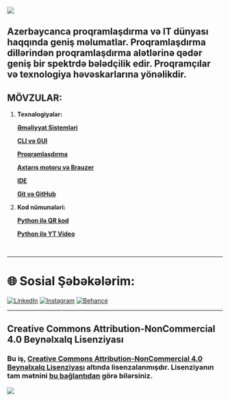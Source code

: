 ![](https://media.discordapp.net/attachments/1227709566045655172/1283531335050199081/p.jpg?ex=66e35535&is=66e203b5&hm=12c882ebb68916d8d2b8801dca53acb2b16fe348b2fcfb8048b5ccda1bb895cc&=&format=webp&width=1440&height=421)

## Azerbaycanca proqramlaşdırma və IT dünyası haqqında geniş məlumatlar. Proqramlaşdırma dillərindən proqramlaşdırma alətlərinə qədər geniş bir spektrdə bələdçilik edir. Proqramçılar və texnologiya həvəskarlarına yönəlikdir.

## **MÖVZULAR:**

1. **Texnalogiyalar:**

   [**Əməliyyat Sistemləri**](https://github.com/knvmrt/my-developedia-az/blob/master/Docs/POST-1.md)

   [**CLI və GUI**](https://github.com/knvmrt/my-developedia-az/blob/master/Docs/POST-2.md)

   [**Proqramlaşdırma**](https://github.com/knvmrt/my-developedia-az/blob/master/Docs/POST-3.md)

   [**Axtarış motoru və Brauzer**](https://github.com/knvmrt/my-developedia-az/blob/master/Docs/POST-4.md)

   [**IDE**](https://github.com/knvmrt/my-developedia-az/blob/master/Docs/POST-5.md)

   [**Git və GitHub**](https://github.com/knvmrt/my-developedia-az/blob/master/Docs/POST-6.md)

2. **Kod nümunələri:**

   [**Python ilə QR kod**](https://github.com/knvmrt/my-developedia-az/blob/master/Docs/POST-7.md)

   [**Python ilə YT Video**](https://github.com/knvmrt/my-developedia-az/blob/master/Docs/POST-8.md)

</br>
<hr></hr>

# 🌐 Sosial Şəbəkələrim:

[![LinkedIn](https://img.shields.io/badge/LinkedIn-%230077B5.svg?style=for-the-badge&logo=linkedIn&logoColor=white)](https://linkedin.com/in/knvmrt)
[![Instagram](https://img.shields.io/badge/Instagram-%23E4405F.svg?style=for-the-badge&logo=instagram&logoColor=white)](https://instagram.com/knvmrt)
[![Behance](https://img.shields.io/badge/Behance-1769ff.svg?style=for-the-badge&logo=behance&logoColor=white)](https://behance.net/knvmrt)

<hr></hr>

## Creative Commons Attribution-NonCommercial 4.0 Beynəlxalq Lisenziyası

### Bu iş, [Creative Commons Attribution-NonCommercial 4.0 Beynəlxalq Lisenziyası](https://creativecommons.org/licenses/by-nc/4.0/) altında lisenzalanmışdır. Lisenziyanın tam mətnini [bu bağlantıdan](https://creativecommons.org/licenses/by-nc/4.0/) görə bilərsiniz.

![](https://mirrors.creativecommons.org/presskit/buttons/88x31/svg/by-nc.svg)
